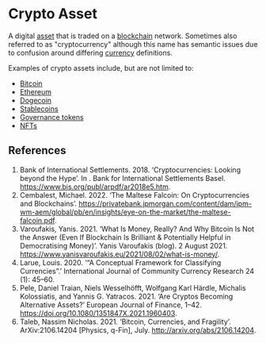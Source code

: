 # Crypto Asset
A digital [asset](assets.md) that is traded on a [blockchain](blockchain.md) network. Sometimes also referred to as "cryptocurrency" although this name has semantic issues due to confusion around differing [currency](currency.md) definitions.

Examples of crypto assets include, but are not limited to:
* [Bitcoin](bitcoin.md)
* [Ethereum](ethereum.md)
* [Dogecoin](dogecoin.md)
* [Stablecoins](stablecoin.md)
* [Governance tokens](governance-token.md)
* [NFTs](nft.md)

## References
1. Bank of International Settlements. 2018. ‘Cryptocurrencies: Looking beyond the Hype’. In . Bank for International Settlements Basel. https://www.bis.org/publ/arpdf/ar2018e5.htm.
1. Cembalest, Michael. 2022. ‘The Maltese Falcoin: On Cryptocurrencies and Blockchains’. https://privatebank.jpmorgan.com/content/dam/jpm-wm-aem/global/pb/en/insights/eye-on-the-market/the-maltese-falcoin.pdf.
1. Varoufakis, Yanis. 2021. ‘What Is Money, Really? And Why Bitcoin Is Not the Answer (Even If Blockchain Is Brilliant & Potentially Helpful in Democratising Money)’. Yanis Varoufakis (blog). 2 August 2021. https://www.yanisvaroufakis.eu/2021/08/02/what-is-money/.
1. Larue, Louis. 2020. ‘“A Conceptual Framework for Classifying Currencies”.’ International Journal of Community Currency Research 24 (1): 45–60.
1. Pele, Daniel Traian, Niels Wesselhöfft, Wolfgang Karl Härdle, Michalis Kolossiatis, and Yannis G. Yatracos. 2021. ‘Are Cryptos Becoming Alternative Assets?’ European Journal of Finance, 1–42. https://doi.org/10.1080/1351847X.2021.1960403.
1. Taleb, Nassim Nicholas. 2021. ‘Bitcoin, Currencies, and Fragility’. ArXiv:2106.14204 [Physics, q-Fin], July. http://arxiv.org/abs/2106.14204.
